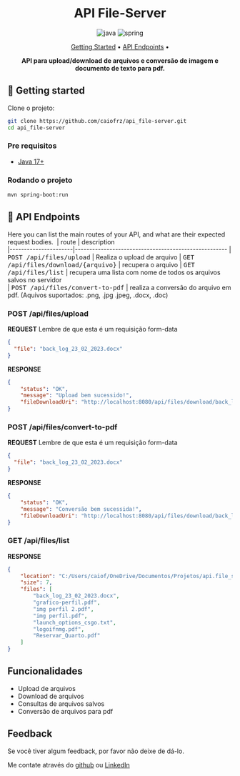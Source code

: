 [JAVA_BADGE]:https://img.shields.io/badge/java-%23ED8B00.svg?style=for-the-badge&logo=openjdk&logoColor=white

[SPRING_BADGE]: https://img.shields.io/badge/spring-%236DB33F.svg?style=for-the-badge&logo=spring&logoColor=white


<h1 align="center" style="font-weight: bold;">API File-Server</h1>

<div align="center">  

![java][JAVA_BADGE]
![spring][SPRING_BADGE]

</div>

<p align="center">
 <a href="#started">Getting Started</a> • 
  <a href="#routes">API Endpoints</a> •
</p>

<p align="center">
  <b>API para upload/download de arquivos e conversão de imagem e documento de texto para pdf.</b>
</p>

<h2 id="started">🚀 Getting started</h2>

Clone o projeto:
```bash
git clone https://github.com/caiofrz/api_file-server.git
cd api_file-server
``````

<h3>Pre requisitos</h3>

- [Java 17+]([https://github.com/](https://www.java.com/pt-BR/download/manual.jsp))


<h3>Rodando o projeto</h3>

```bash
mvn spring-boot:run
``````

<h2 id="routes">📍 API Endpoints</h2>

Here you can list the main routes of your API, and what are their expected request bodies.
​
| route | description                                          
|----------------------|-----------------------------------------------------
| <kbd>POST /api/files/upload</kbd>     | Realiza o upload de arquivo
| <kbd>GET /api/files/download/{arquivo}</kbd>     | recupera o arquivo
| <kbd>GET /api/files/list</kbd>     | recupera uma lista com nome de todos os arquivos salvos no servidor<br />
| <kbd>POST /api/files/convert-to-pdf</kbd>     | realiza a conversão do arquivo em pdf. (Aquivos suportados: .png, .jpg .jpeg, .docx, .doc)

<h3 id="upload">POST /api/files/upload</h3>

**REQUEST**
Lembre de que esta é um requisição form-data
```json
{
  "file": "back_log_23_02_2023.docx"
}
```

**RESPONSE**

```json
{
    "status": "OK",
    "message": "Upload bem sucessido!",
    "fileDownloadUri": "http://localhost:8080/api/files/download/back_log_23_02_2023.docx"
}
```
<h3 id="upload">POST /api/files/convert-to-pdf</h3>

**REQUEST**
Lembre de que esta é um requisição form-data
```json
{
  "file": "back_log_23_02_2023.docx"
}
```

**RESPONSE**

```json
{
    "status": "OK",
    "message": "Conversão bem sucessida!",
    "fileDownloadUri": "http://localhost:8080/api/files/download/back_log_23_02_2023.pdf"
}
```

<h3 id="get-list-files">GET /api/files/list </h3>

**RESPONSE**

```json
{
    "location": "C:/Users/caiof/OneDrive/Documentos/Projetos/api.file_server/src/main/resources/uploads",
    "size": 7,
    "files": [
        "back_log_23_02_2023.docx",
        "grafico-perfil.pdf",
        "img perfil 2.pdf",
        "img perfil.pdf",
        "launch_options_csgo.txt",
        "logoifnmg.pdf",
        "Reservar_Quarto.pdf"
    ]
}
```

## Funcionalidades

- Upload de arquivos
- Download de arquivos
- Consultas de arquivos salvos
- Conversão de arquivos para pdf


## Feedback

Se você tiver algum feedback, por favor não deixe de dá-lo.

Me contate através do [github](https://github.com/caiofrz)
ou [LinkedIn](https://www.linkedin.com/in/caio-ferraz-almeida/) 
